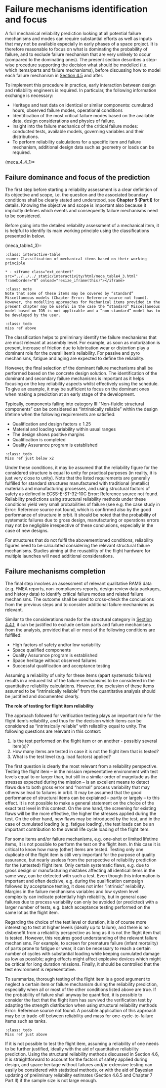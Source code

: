 # Failure mechanisms identification and focus

A full mechanical reliability prediction looking at all potential failure mechanisms and modes can require substantial efforts as well as inputs that may not be available especially in early phases of a space project. It is therefore reasonable to focus on what is dominating the probability of failure, and to exclude failure mechanism that are very unlikely to occur (compared to the dominating ones). The present section describes a step-wise procedure supporting the decision what should be modelled (i.e. which items/parts and failure mechanisms), before discussing how to model each failure mechanism in [Section 4.5](method_selection.md) and after.

To implement this procedure in practice, early interaction between design and reliability engineers is required. In particular, the following information exchange is necessary:

* Heritage and test data on identical or similar components: cumulated hours, observed failure modes, operational conditions
* Identification of the most critical failure modes based on the available data, design considerations and physics of failure.
* Insight into the failure mechanics of the critical failure modes: conducted tests, available models, governing variables and their distributions. 
* To perform reliability calculations for a specific item and failure mechanism, additional design data such as geometry or loads can be required.

(meca_4_4_1)=
## Failure dominance and focus of the prediction

The first step before starting a reliability assessment is a clear definition of its objective and scope, i.e. the question and the associated boundary conditions shall be clearly stated and understood, see **Chapter 5 (Part I)** for details. Knowing the objective and scope is important also because it implicitly defines which events and consequently failure mechanisms need to be considered.

Before going into the detailed reliability assessment of a mechanical item, it is helpful to identify its main working principle using the classifications presented in  below. 

(meca_table4_3)=
```{list-table} Classification of mechanical items based on their working principle
:class: interactive-table
:name: Classification of mechanical items based on their working principle

* - <iframe class="ext_content" src="../../../_static/interactivity/html/meca_table4_3.html" frameborder="0" onload="resize_iframe(this)"></iframe>
```


```{admonition} Note
:class: note
Note that some of these items may be covered by “standard” Miscellaneous models (Chapter Error: Reference source not found). However, the modelling approaches for Mechanical items provided in the present chapter may be useful in the case the “standard” Miscellaneous model based on IOR is not applicable and a “non-standard” model has to be developed by the user.
```

```{admonition} Todo
:class: todo
miss ref above
```

The classification helps to preliminary identify the failure mechanisms that are most relevant at assembly level. For example, as soon as motorization is present, increase of friction due to lubrication wear or distortion play a dominant role for the overall item’s reliability. For passive and pyro mechanisms, fatigue and aging are expected to define the reliability. 

However, the final selection of the dominant failure mechanisms shall be performed based on the concrete design solution. The identification of the dominant and secondary failure mechanisms is important as it helps focusing on the key reliability aspects whilst effectively using the schedule. To give an example, it may be sufficient to focus on the dominant ones when making a prediction at an early stage of the development.

Typically, components falling into category III “Non-fluidic structural components” can be considered as “intrinsically reliable” within the design lifetime when the following requirements are satisfied: 

* Qualification and design factors ≥ 1.25
* Material and loading variability within usual ranges
* The design shows positive margins
* Qualification is completed
* Quality Assurance program is established

```{admonition} Todo
:class: todo
Miss ref just below x2
```

Under these conditions, it may be assumed that the reliability figure for the considered structure is equal to unity for practical purposes (in reality, it is just very close to unity). Note that the listed requirements are generally fulfilled for standard structures manufactured with traditional (metallic) materials and manufacturing processes, and using structural factors of safety as defined in ECSS-E-ST-32-10C Error: Reference source not found. Reliability predictions using structural reliability methods under these conditions yield very small probabilities of failure (see e.g. the case study in Error: Reference source not found, which is confirmed also by the good performance of structure in orbit. It should be noted that the probability of systematic failures due to gross design, manufacturing or operations errors may not be negligible irrespective of these conclusions, especially in the case of new designs. 

For structures that do not fulfil the abovementioned conditions, reliability figures need to be calculated considering the relevant structural failure mechanisms. Studies aiming at the reusability of the flight hardware for multiple launches will need additional considerations.

## Failure mechanisms completion

The final step involves an assessment of relevant qualitative RAMS data (e.g. FMEA reports, non-compliances reports, design review data packages, and history data) to identify critical failure modes and related failure mechanisms. The outcome shall be used to cross-check the conclusions from the previous steps and to consider additional failure mechanisms as relevant.

Similar to the considerations made for the structural category in [Section 4.4.1](meca_4_4_1), it can be justified to exclude certain parts and failure mechanisms from the analysis, provided that all or most of the following conditions are fulfilled:

* High factors of safety and/or low variability 
* Space qualified components
* Quality Assurance program is established
* Space heritage without observed failures
* Successful qualification and acceptance testing

Assuming a reliability of unity for these items (apart systematic failures) results in a reduced list of the failure mechanisms to be considered in the quantitative reliability calculations. However, the exclusion of these items assumed to be “intrinsically reliable” from the quantitative analysis should be justified and documented clearly.

**The role of testing for flight item reliability**

The approach followed for verification testing plays an important role for the flight item’s reliability, and thus for the decision which items can be considered as “intrinsically reliable” with reliability equal to unity. The following questions are relevant in this context:

1. Is the test performed on the flight item or on another - possibly several item(s)?
2. How many items are tested in case it is not the flight item that is tested?
3. What is the test level (e.g. load factors) applied?


The first question is clearly the most relevant from a reliability perspective. Testing the flight item – in the mission representative environment with test levels equal to or larger than, but still in a similar order of magnitude as the stresses expected during the mission – is an excellent means to detect flaws due to both gross error and “normal” process variability that may otherwise lead to failures in orbit. It may be assumed that the good performance of structural items can be explained – partly or largely – to this effect. It is not possible to make a general statement on the choice of the exact test level in this context. On the one hand, the screening for existing flaws will be the more effective, the higher the stresses applied during the test. On the other hand, new flaws may be introduced by the test, and in the case of cumulated loading (e.g. fatigue loading), the test loads can be an important contribution to the overall life cycle loading of the flight item.

For some items and/or failure mechanisms, e.g. one-shot or limited lifetime items, it is not possible to perform the test on the flight item. In this case it is critical to know how many (other) items are tested. Testing only one duplicate of the flight item is still very important for the purpose of quality assurance, but nearly useless from the perspective of reliability prediction for the (untested) flight item. Only certain systematic flaws, e.g. due to gross design or manufacturing mistakes affecting all identical items in the same way, can be detected with such a test. Even though this information is important and often decisive, e.g. during the qualification campaign followed by acceptance testing, it does not infer “intrinsic” reliability. Margins in the failure mechanisms variables and low system level complexity can indicate potentially high reliability, but in general case failures due to process variability can only be avoided (or predicted) with a larger number of tests, e.g. batch acceptance testing performed on the same lot as the flight item. 

Regarding the choice of the test level or duration, it is of course more interesting to test at higher levels (ideally up to failure), and there is no disbenefit from a reliability perspective as long as it is not the flight item that is tested. However, this requires good understanding of the relevant failure mechanisms. For example, to screen for premature failure (infant mortality) of parts prone to fatigue or wear, it can be necessary to reach a certain number of cycles with substantial loading while keeping cumulated damage as low as possible; aging effects might affect explosive devices which might be critical for long duration missions. Finally, it should be controlled that the test environment is representative.

To summarize, thorough testing of the flight item is a good argument to neglect a certain item or failure mechanism during the reliability prediction, especially when all or most of the other conditions listed above are true. If the probability of failure shall anyway be quantified, it is possible to consider the fact that the flight item has survived the verification test by adapting the strength distribution when using structural reliability methods Error: Reference source not found. A possible application of this approach may be to trade-off between reliability and mass for one-cycle-to-failure items such as tanks.

```{admonition} Todo
:class: todo
Miss ref just above
```

If it is not possible to test the flight item, assuming a reliability of one needs to be further justified, ideally with the aid of quantitative reliability prediction. Using the structural reliability methods discussed in Section 4.6, it is straightforward to account for the factors of safety applied during design, and space heritage without failures and/or extensive testing can easily be considered with statistical methods, or with the aid of Bayesian updating of preliminary reliability estimates (Section 4.6.5 and Chapter 7 Part II) if the sample size is not large enough.

